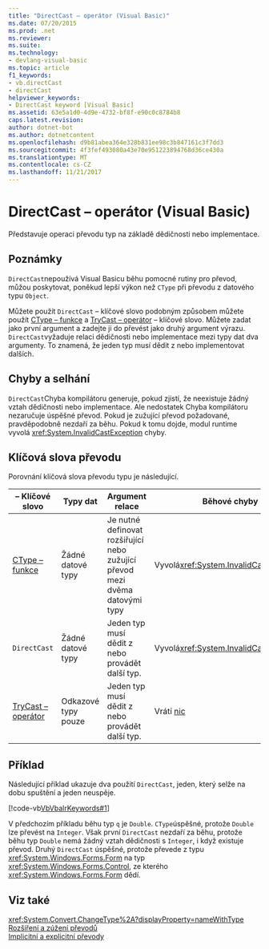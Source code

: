 ```yaml
---
title: "DirectCast – operátor (Visual Basic)"
ms.date: 07/20/2015
ms.prod: .net
ms.reviewer: 
ms.suite: 
ms.technology:
- devlang-visual-basic
ms.topic: article
f1_keywords:
- vb.directCast
- directCast
helpviewer_keywords:
- DirectCast keyword [Visual Basic]
ms.assetid: 63e5a1d0-4d9e-4732-bf8f-e90c0c8784b8
caps.latest.revision: 
author: dotnet-bot
ms.author: dotnetcontent
ms.openlocfilehash: d9b81abea364e328b831ee98c3b847161c3f7dd3
ms.sourcegitcommit: 4f3fef493080a43e70e951223894768d36ce430a
ms.translationtype: MT
ms.contentlocale: cs-CZ
ms.lasthandoff: 11/21/2017
---
```

# <a name="directcast-operator-visual-basic"></a>DirectCast – operátor (Visual Basic)
Představuje operaci převodu typ na základě dědičnosti nebo implementace.  
  
## <a name="remarks"></a>Poznámky  
 `DirectCast`nepoužívá Visual Basicu běhu pomocné rutiny pro převod, můžou poskytovat, poněkud lepší výkon než `CType` při převodu z datového typu `Object`.  
  
 Můžete použít `DirectCast` – klíčové slovo podobným způsobem můžete použít [CType – funkce](../../../visual-basic/language-reference/functions/ctype-function.md) a [TryCast – operátor](../../../visual-basic/language-reference/operators/trycast-operator.md) – klíčové slovo. Můžete zadat jako první argument a zadejte ji do převést jako druhý argument výrazu. `DirectCast`vyžaduje relaci dědičnosti nebo implementace mezi typy dat dva argumenty. To znamená, že jeden typ musí dědit z nebo implementovat dalších.  
  
## <a name="errors-and-failures"></a>Chyby a selhání  
 `DirectCast`Chyba kompilátoru generuje, pokud zjistí, že neexistuje žádný vztah dědičnosti nebo implementace. Ale nedostatek Chyba kompilátoru nezaručuje úspěšné převod. Pokud je zužující převod požadované, pravděpodobně nezdaří za běhu. Pokud k tomu dojde, modul runtime vyvolá <xref:System.InvalidCastException> chyby.  
  
## <a name="conversion-keywords"></a>Klíčová slova převodu  
 Porovnání klíčová slova převodu typu je následující.  
  
|– Klíčové slovo|Typy dat|Argument relace|Běhové chyby|  
|---|---|---|---|  
|[CType – funkce](../../../visual-basic/language-reference/functions/ctype-function.md)|Žádné datové typy|Je nutné definovat rozšiřující nebo zužující převod mezi dvěma datovými typy|Vyvolá<xref:System.InvalidCastException>|  
|`DirectCast`|Žádné datové typy|Jeden typ musí dědit z nebo provádět další typ.|Vyvolá<xref:System.InvalidCastException>|  
|[TryCast – operátor](../../../visual-basic/language-reference/operators/trycast-operator.md)|Odkazové typy pouze|Jeden typ musí dědit z nebo provádět další typ.|Vrátí [nic](../../../visual-basic/language-reference/nothing.md)|  
  
## <a name="example"></a>Příklad  
 Následující příklad ukazuje dva použití `DirectCast`, jeden, který selže na dobu spuštění a jeden neuspěje.  
  
 [!code-vb[VbVbalrKeywords#1](../../../visual-basic/language-reference/codesnippet/VisualBasic/directcast-operator_1.vb)]  
  
 V předchozím příkladu běhu typ `q` je `Double`. `CType`úspěšné, protože `Double` lze převést na `Integer`. Však první `DirectCast` nezdaří za běhu, protože běhu typ `Double` nemá žádný vztah dědičnosti s `Integer`, i když existuje převod. Druhý `DirectCast` úspěšné, protože převede z typu <xref:System.Windows.Forms.Form> na typ <xref:System.Windows.Forms.Control>, ze kterého <xref:System.Windows.Forms.Form> dědí.  
  
## <a name="see-also"></a>Viz také  
 <xref:System.Convert.ChangeType%2A?displayProperty=nameWithType>  
 [Rozšíření a zúžení převodů](../../../visual-basic/programming-guide/language-features/data-types/widening-and-narrowing-conversions.md)  
 [Implicitní a explicitní převody](../../../visual-basic/programming-guide/language-features/data-types/implicit-and-explicit-conversions.md)
